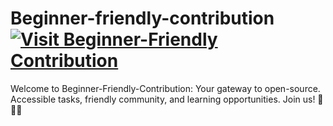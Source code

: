 # Beginner-friendly-contribution[![Visit Beginner-Friendly Contribution](https://img.shields.io/badge/Visit-Beginner--Friendly%20Contribution-green?style=for-the-badge&logo=appveyor)](https://[(https://beginner-friendly-contribution.netlify.app/]))


Welcome to Beginner-Friendly-Contribution: Your gateway to open-source. Accessible tasks, friendly community, and learning opportunities. Join us! 🚀🌟🤗
